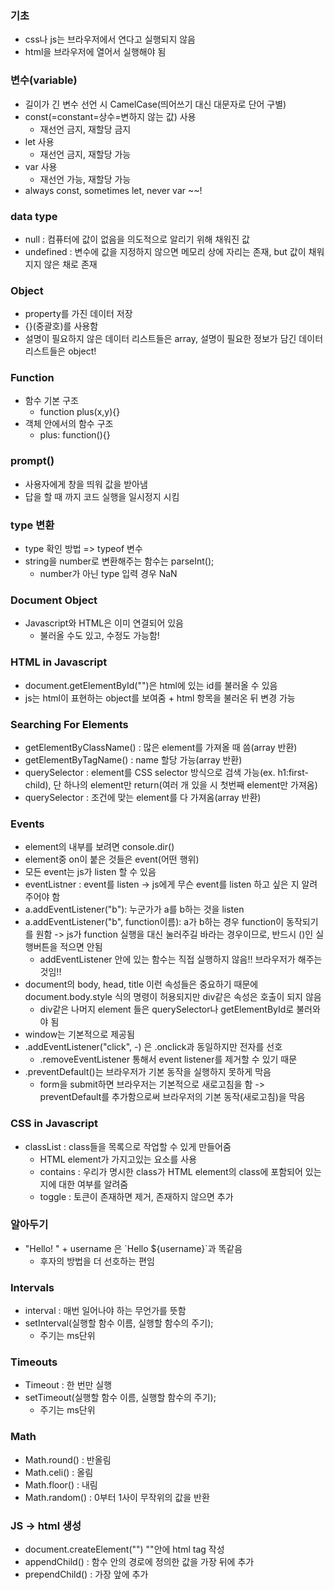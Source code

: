 ### 기초

- css나 js는 브라우저에서 연다고 실행되지 않음
- html을 브라우저에 열어서 실행해야 됨

### 변수(variable)

- 길이가 긴 변수 선언 시 CamelCase(띄어쓰기 대신 대문자로 단어 구별)
- const(=constant=상수=변하지 않는 값) 사용
  - 재선언 금지, 재할당 금지
- let 사용
  - 재선언 금지, 재할당 가능
- var 사용
  - 재선언 가능, 재할당 가능
- always const, sometimes let, never var ~~!

### data type

- null : 컴퓨터에 값이 없음을 의도적으로 알리기 위해 채워진 값
- undefined : 변수에 값을 지정하지 않으면 메모리 상에 자리는 존재, but 값이 채워지지 않은 채로 존재

### Object

- property를 가진 데이터 저장
- {}(중괄호)를 사용함
- 설명이 필요하지 않은 데이터 리스트들은 array, 설명이 필요한 정보가 담긴 데이터 리스트들은 object!

### Function

- 함수 기본 구조
  - function plus(x,y){}
- 객체 안에서의 함수 구조
  - plus: function(){}

### prompt()

- 사용자에게 창을 띄워 값을 받아냄
- 답을 할 때 까지 코드 실행을 일시정지 시킴

### type 변환

- type 확인 방법 => typeof 변수
- string을 number로 변환해주는 함수는 parseInt();
  - number가 아닌 type 입력 경우 NaN

### Document Object

- Javascript와 HTML은 이미 연결되어 있음
  - 불러올 수도 있고, 수정도 가능함!

### HTML in Javascript

- document.getElementById("")은 html에 있는 id를 불러올 수 있음
- js는 html이 표현하는 object를 보여줌 + html 항목을 불러온 뒤 변경 가능

### Searching For Elements

- getElementByClassName() : 많은 element를 가져올 때 씀(array 반환)
- getElementByTagName() : name 할당 가능(array 반환)
- querySelector : element를 CSS selector 방식으로 검색 가능(ex. h1:first-child), 단 하나의 element만 return(여러 개 있을 시 첫번째 element만 가져옴)
- querySelector : 조건에 맞는 element를 다 가져옴(array 반환)

### Events

- element의 내부를 보려면 console.dir()
- element중 on이 붙은 것들은 event(어떤 행위)
- 모든 event는 js가 listen 할 수 있음
- eventListner : event를 listen -> js에게 무슨 event를 listen 하고 싶은 지 알려주어야 함
- a.addEventListener("b"): 누군가가 a를 b하는 것을 listen
- a.addEventListener("b", function이름): a가 b하는 경우 function이 동작되기를 원함 -> js가 function 실행을 대신 눌러주길 바라는 경우이므로, 반드시 ()인 실행버튼을 적으면 안됨
  - addEventListener 안에 있는 함수는 직접 실행하지 않음!! 브라우저가 해주는 것임!!
- document의 body, head, title 이런 속성들은 중요하기 때문에 document.body.style 식의 명령이 허용되지만 div같은 속성은 호출이 되지 않음
  - div같은 나머지 element 들은 querySelector나 getElementById로 불러와야 됨
- window는 기본적으로 제공됨
- .addEventListener("click", -) 은 .onclick과 동일하지만 전자를 선호
  - .removeEventListener 통해서 event listener를 제거할 수 있기 때문
- .preventDefault()는 브라우저가 기본 동작을 실행하지 못하게 막음
  - form을 submit하면 브라우저는 기본적으로 새로고침을 함 -> preventDefault를 추가함으로써 브라우저의 기본 동작(새로고침)을 막음

### CSS in Javascript

- classList : class들을 목록으로 작업할 수 있게 만들어줌
  - HTML element가 가지고있는 요소를 사용
  - contains : 우리가 명시한 class가 HTML element의 class에 포함되어 있는지에 대한 여부를 알려줌
  - toggle : 토큰이 존재하면 제거, 존재하지 않으면 추가

### 알아두기

- "Hello! " + username 은 \`Hello ${username}`과 똑같음
  - 후자의 방법을 더 선호하는 편임

### Intervals

- interval : 매번 일어나야 하는 무언가를 뜻함
- setInterval(실행할 함수 이름, 실행할 함수의 주기);
  - 주기는 ms단위

### Timeouts

- Timeout : 한 번만 실행
- setTimeout(실행할 함수 이름, 실행할 함수의 주기);
  - 주기는 ms단위

### Math

- Math.round() : 반올림
- Math.celi() : 올림
- Math.floor() : 내림
- Math.random() : 0부터 1사이 무작위의 값을 반환

### JS -> html 생성

- document.createElement("") ""안에 html tag 작성
- appendChild() : 함수 안의 경로에 정의한 값을 가장 뒤에 추가
- prependChild() : 가장 앞에 추가
